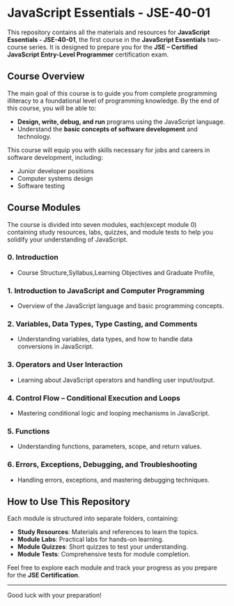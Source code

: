 # JavaScript Essentials - JSE-40-01

This repository contains all the materials and resources for **JavaScript Essentials - JSE-40-01**, the first course in the **JavaScript Essentials** two-course series. It is designed to prepare you for the **JSE – Certified JavaScript Entry-Level Programmer** certification exam.

## Course Overview

The main goal of this course is to guide you from complete programming illiteracy to a foundational level of programming knowledge. By the end of this course, you will be able to:

- **Design, write, debug, and run** programs using the JavaScript language.
- Understand the **basic concepts of software development** and technology.

This course will equip you with skills necessary for jobs and careers in software development, including:

- Junior developer positions
- Computer systems design
- Software testing

## Course Modules

The course is divided into seven modules, each(except module 0) containing study resources, labs, quizzes, and module tests to help you solidify your understanding of JavaScript.

### 0. Introduction
- Course Structure,Syllabus,Learning Objectives and Graduate Profile,

### 1. Introduction to JavaScript and Computer Programming
- Overview of the JavaScript language and basic programming concepts.

### 2. Variables, Data Types, Type Casting, and Comments
- Understanding variables, data types, and how to handle data conversions in JavaScript.

### 3. Operators and User Interaction
- Learning about JavaScript operators and handling user input/output.

### 4. Control Flow – Conditional Execution and Loops
- Mastering conditional logic and looping mechanisms in JavaScript.

### 5. Functions
- Understanding functions, parameters, scope, and return values.

### 6. Errors, Exceptions, Debugging, and Troubleshooting
- Handling errors, exceptions, and mastering debugging techniques.

## How to Use This Repository

Each module is structured into separate folders, containing:
- **Study Resources**: Materials and references to learn the topics.
- **Module Labs**: Practical labs for hands-on learning.
- **Module Quizzes**: Short quizzes to test your understanding.
- **Module Tests**: Comprehensive tests for module completion.

Feel free to explore each module and track your progress as you prepare for the **JSE Certification**.

---

Good luck with your preparation!
